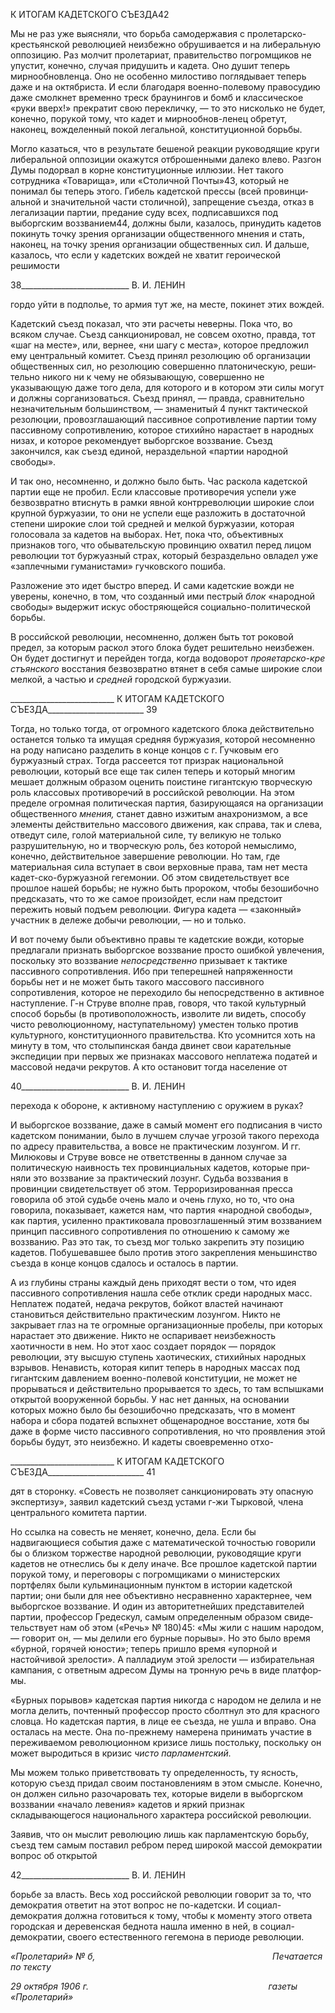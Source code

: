 К ИТОГАМ КАДЕТСКОГО СЪЕЗДА42

Мы не раз уже выясняли, что борьба самодержавия с пролетарско-крестьянской ре­волюцией неизбежно обрушивается и на либеральную оппозицию. Раз молчит пролета­риат, правительство погромщиков не упустит, конечно, случая придушить и кадета. Оно душит теперь мирнообновленца. Оно не особенно милостиво поглядывает теперь даже и на октябриста. И если благодаря военно-полевому правосудию даже смолкнет временно треск браунингов и бомб и классическое «руки вверх!» прекратит свою пере­кличку, — то это нисколько не будет, конечно, порукой тому, что кадет и мирнообнов-ленец обретут, наконец, вожделенный покой легальной, конституционной борьбы.

Могло казаться, что в результате бешеной реакции руководящие круги либеральной оппозиции окажутся отброшенными далеко влево. Разгон Думы подорвал в корне кон­ституционные иллюзии. Нет такого сотрудника «Товарища», или «Столичной Поч­ты»43, который не понимал бы теперь этого. Гибель кадетской прессы (всей провинци­альной и значительной части столичной), запрещение съезда, отказ в легализации пар­тии, предание суду всех, подписавшихся под выборгским воззванием44, должны были, казалось, принудить кадетов покинуть точку зрения организации общественного мне­ния и стать, наконец, на точку зрения организации общественных сил. И дальше, каза­лось, что если у кадетских вождей не хватит героической решимости

  

38___________________________ В. И. ЛЕНИН

гордо уйти в подполье, то армия тут же, на месте, покинет этих вождей.

Кадетский съезд показал, что эти расчеты неверны. Пока что, во всяком случае. Съезд санкционировал, не совсем охотно, правда, тот «шаг на месте», или, вернее, «ни шагу с места», которое предложил ему центральный комитет. Съезд принял резолюцию об организации общественных сил, но резолюцию совершенно платоническую, реши­тельно никого ни к чему не обязывающую, совершенно не указывающую даже того де­ла, для которого и в котором эти силы могут и должны сорганизоваться. Съезд принял, — правда, сравнительно незначительным большинством, — знаменитый 4 пункт так­тической резолюции, провозглашающий пассивное сопротивление партии тому пас­сивному сопротивлению, которое стихийно нарастает в народных низах, и которое ре­комендует выборгское воззвание. Съезд закончился, как съезд единой, нераздельной «партии народной свободы».

И так оно, несомненно, и должно было быть. Час раскола кадетской партии еще не пробил. Если классовые противоречия успели уже безвозвратно втиснуть в рамки яв­ной контрреволюции широкие слои крупной буржуазии, то они не успели еще разло­жить в достаточной степени широкие слои той средней и мелкой буржуазии, которая голосовала за кадетов на выборах. Нет, пока что, объективных признаков того, что обывательскую провинцию охватил перед лицом революции тот буржуазный страх, ко­торый безраздельно овладел уже «заплечными гуманистами» гучковского пошиба.

Разложение это идет быстро вперед. И сами кадетские вожди не уверены, конечно, в том, что созданный ими пестрый _блок_ «народной свободы» выдержит искус обостряю­щейся социально-политической борьбы.

В российской революции, несомненно, должен быть тот роковой предел, за которым раскол этого блока будет решительно неизбежен. Он будет достигнут и перейден тогда, когда водоворот _прояетарско-кре стъянского_ восстания безвозвратно втянет в себя са­мые широкие слои мелкой, а частью и _средней_ городской буржуазии.

  

__________________________ К ИТОГАМ КАДЕТСКОГО СЪЕЗДА________________________ 39

Тогда, но только тогда, от огромного кадетского блока действительно останется только та имущая средняя буржуазия, которой несомненно на роду написано разделить в кон­це концов с г. Гучковым его буржуазный страх. Тогда рассеется тот призрак нацио­нальной революции, который все еще так силен теперь и который многим мешает должным образом оценить поистине гигантскую творческую роль классовых противо­речий в российской революции. На этом пределе огромная политическая партия, бази­рующаяся на организации общественного _мнения,_ станет давно изжитым анахрониз­мом, а все элементы действительно массового движения, как справа, так и слева, отве­дут силе, голой материальной силе, ту великую не только разрушительную, но и твор­ческую роль, без которой немыслимо, конечно, действительное завершение революции. Но там, где материальная сила вступает в свои верховные права, там нет места кадет-ско-буржуазной гегемонии. Об этом свидетельствует все прошлое нашей борьбы; не нужно быть пророком, чтобы безошибочно предсказать, что то же самое произойдет, если нам предстоит пережить новый подъем революции. Фигура кадета — «законный» участник в дележе добычи революции, — но и только.

И вот почему были объективно правы те кадетские вожди, которые предлагали при­знать выборгское воззвание просто ошибкой увлечения, поскольку это воззвание _непо­средственно_ призывает к тактике пассивного сопротивления. Ибо при теперешней на­пряженности борьбы нет и не может быть такого массового пассивного сопротивления, которое не переходило бы непосредственно в активное наступление. Г-н Струве вполне прав, говоря, что такой культурный способ борьбы (в противоположность, изволите ли видеть, способу чисто революционному, наступательному) уместен только против культурного, конституционного правительства. Кто усомнится хоть на минуту в том, что столыпинская банда двинет свои карательные экспедиции при первых же призна­ках массового неплатежа податей и массовой недачи рекрутов. А кто остановит тогда население от

  

40___________________________ В. И. ЛЕНИН

перехода к обороне, к активному наступлению с оружием в руках?

И выборгское воззвание, даже в самый момент его подписания в чисто кадетском понимании, было в лучшем случае угрозой такого перехода по адресу правительства, а вовсе не практическим лозунгом. И гг. Милюковы и Струве вовсе не ответственны в данном случае за политическую наивность тех провинциальных кадетов, которые при­няли это воззвание за практический лозунг. Судьба воззвания в провинции свидетель­ствует об этом. Терроризированная пресса говорила об этой судьбе очень мало и очень глухо, но то, что она говорила, показывает, кажется нам, что партия «народной свобо­ды», как партия, усиленно практиковала провозглашенный этим воззванием принцип пассивного сопротивления по отношению к самому же воззванию. Раз это так, то съезд мог только закрепить эту позицию кадетов. Побушевавшее было против этого закреп­ления меньшинство съезда в конце концов сдалось и осталось в партии.

А из глубины страны каждый день приходят вести о том, что идея пассивного со­противления нашла себе отклик среди народных масс. Неплатеж податей, недача рек­рутов, бойкот властей начинают становиться действительно практическим лозунгом. Никто не закрывает глаз на те огромные организационные пробелы, при которых на­растает это движение. Никто не оспаривает неизбежность хаотичности в нем. Но этот хаос создает порядок — порядок революции, эту высшую ступень хаотических, сти­хийных народных взрывов. Ненависть, которая кипит теперь в народных массах под гигантским давлением военно-полевой конституции, не может не прорываться и дейст­вительно прорывается то здесь, то там вспышками открытой вооруженной борьбы. У нас нет данных, на основании которых можно было бы безошибочно предсказать, что в момент набора и сбора податей вспыхнет общенародное восстание, хотя бы даже в форме чисто пассивного сопротивления, но что проявления этой борьбы будут, это не­избежно. И кадеты своевременно отхо-

  

__________________________ К ИТОГАМ КАДЕТСКОГО СЪЕЗДА________________________ 41

дят в сторонку. «Совесть не позволяет санкционировать эту опасную экспертизу», зая­вил кадетский съезд устами г-жи Тырковой, члена центрального комитета партии.

Но ссылка на совесть не меняет, конечно, дела. Если бы надвигающиеся события даже с математической точностью говорили бы о близком торжестве народной рево­люции, руководящие круги кадетов не отнеслись бы к делу иначе. Все прошлое кадет­ской партии порукой тому, и переговоры с погромщиками о министерских портфелях были кульминационным пунктом в истории кадетской партии; они были для нее объек­тивно несравненно характернее, чем выборгское воззвание. И один из авторитетнейших представителей партии, профессор Гредескул, самым определенным образом свиде­тельствует нам об этом («Речь» № 180)45: «Мы жили с нашим народом, — говорит он, — мы делили его бурные порывы». Но это было время «бурной, горячей юности»; те­перь пришло время «упорной и настойчивой зрелости». А палладиум этой зрелости — избирательная кампания, с ответным адресом Думы на тронную речь в виде платфор­мы.

«Бурных порывов» кадетская партия никогда с народом не делила и не могла делить, почтенный профессор просто сболтнул это для красного словца. Но кадетская партия, в лице ее съезда, не ушла и вправо. Она осталась на месте. Она по-прежнему намерена принимать участие в переживаемом революционном кризисе лишь постольку, посколь­ку он может выродиться в кризис _чисто парламентский._

Мы можем только приветствовать ту определенность, ту ясность, которую съезд придал своим постановлениям в этом смысле. Конечно, он должен сильно разочаровать тех, которые видели в выборгском воззвании «начало левения» кадетов и яркий при­знак складывающегося национального характера российской революции.

Заявив, что он мыслит революцию лишь как парламентскую борьбу, съезд тем са­мым поставил ребром перед широкой массой демократии вопрос об открытой

  

42___________________________ В. И. ЛЕНИН

борьбе за власть. Весь ход российской революции говорит за то, что демократия отве­тит на этот вопрос не по-кадетски. И социал-демократия должна готовиться к тому, чтобы к моменту этого ответа городская и деревенская беднота нашла именно в ней, в социал-демократии, своего естественного гегемона в периоде революции.

_«Пролетарий» № б,_                                                                        _Печатается по тексту_

_29 октября 1906 г.                                                                         газеты «Пролетарий»_